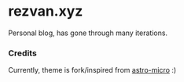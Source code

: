 # rezvan.xyz

Personal blog, has gone through many iterations.

### Credits
Currently, theme is fork/inspired from [astro-micro](https://github.com/trevortylerlee/astro-micro) :)
